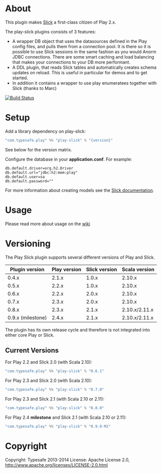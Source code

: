 # About

This plugin makes [Slick](http://slick.typesafe.com/) a first-class citizen of Play 2.x.

The play-slick plugins consists of 3 features:
 - A wrapper DB object that uses the datasources defined in the Play config files, and pulls them from a connection pool. It is there so it is possible to use Slick sessions in the same fashion as you would Anorm JDBC connections. There are some smart caching and load balancing that makes your connections to your DB more performant.
 - A DDL plugin, that reads Slick tables and automatically creates schema updates on reload. This is useful in particular for demos and to get started.
 - In addition it contains a wrapper to use play enumeratees together with Slick (thanks to Marc)

[![Build Status](https://travis-ci.org/playframework/play-slick.png?branch=master)](https://travis-ci.org/playframework/play-slick)

# Setup

Add a library dependency on play-slick:

```scala
"com.typesafe.play" %% "play-slick" % "{version}"
```

See below for the version matrix.

Configure the database in your **application.conf**. For example:

```
db.default.driver=org.h2.Driver
db.default.url="jdbc:h2:mem:play"
db.default.user=sa
db.default.password=""
```

For more information about creating models see the [Slick documentation].

[Slick documentation]: http://slick.typesafe.com/docs

# Usage
Please read more about usage on the [wiki](https://github.com/playframework/play-slick/wiki/Usage)

# Versioning

The Play Slick plugin supports several different versions of Play and Slick.

| Plugin version      | Play version       | Slick version       | Scala version |
|---------------------|--------------------|---------------------|---------------|
| 0.4.x               | 2.1.x              | 1.0.x               | 2.10.x        |
| 0.5.x               | 2.2.x              | 1.0.x               | 2.10.x        |
| 0.6.x               | 2.2.x              | 2.0.x               | 2.10.x        |
| 0.7.x               | 2.3.x              | 2.0.x               | 2.10.x        |
| 0.8.x               | 2.3.x              | 2.1.x               | 2.10.x/2.11.x |
| 0.9.x (milestone)   | 2.4.x              | 2.1.x               | 2.10.x/2.11.x |

The plugin has its own release cycle and therefore is not integrated into either core Play or Slick.

## Current Versions

For Play 2.2 and Slick 2.0 (with Scala 2.10):

```scala
"com.typesafe.play" %% "play-slick" % "0.6.1"
```

For Play 2.3 and Slick 2.0 (with Scala 2.10):

```scala
"com.typesafe.play" %% "play-slick" % "0.7.0"
```

For Play 2.3 and Slick 2.1 (with Scala 2.10 or 2.11):

```scala
"com.typesafe.play" %% "play-slick" % "0.8.0"
```

For Play 2.4 **milestone** and Slick 2.1 (with Scala 2.10 or 2.11):

```scala
"com.typesafe.play" %% "play-slick" % "0.9.0-M1"
```


# Copyright

Copyright: Typesafe 2013-2014
License: Apache License 2.0, http://www.apache.org/licenses/LICENSE-2.0.html
